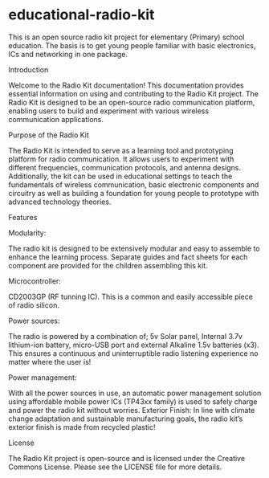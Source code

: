 # educational-radio-kit
This is an open source radio kit project for elementary (Primary) school education. 
The basis is to get young people familiar with basic electronics, ICs and networking in one package. 


Introduction

Welcome to the Radio Kit documentation! This documentation provides essential information on using and contributing to the Radio Kit project. The Radio Kit is designed to be an open-source radio communication platform, enabling users to build and experiment with various wireless communication applications.

Purpose of the Radio Kit

The Radio Kit is intended to serve as a learning tool and prototyping platform for radio communication. It allows users to experiment with different frequencies, communication protocols, and antenna designs. Additionally, the kit can be used in educational settings to teach the fundamentals of wireless communication, basic electronic components and circuitry as well as building a foundation for young people to prototype with advanced technology theories.

Features

Modularity: 

The radio kit is designed to be extensively modular and easy to assemble to enhance the learning process. Separate guides and fact sheets for each component are provided for the children assembling this kit.

Microcontroller:

CD2003GP (RF tunning IC). This is a common and easily accessible piece of radio silicon.

Power sources: 

The radio is powered by a combination of; 5v Solar panel, Internal 3.7v lithium-ion battery, micro-USB port and external Alkaline 1.5v batteries (x3). This ensures a continuous and uninterruptible radio listening experience no matter where the user is!

Power management:

With all the power sources in use, an automatic power management solution using affordable mobile power ICs (TP43xx family) is used to safely charge and power the radio kit without worries.
Exterior Finish:
In line with climate change adaptation and sustainable manufacturing goals, the radio kit’s exterior finish is made from recycled plastic!

License

The Radio Kit project is open-source and is licensed under the Creative Commons  License. Please see the LICENSE file for more details.
